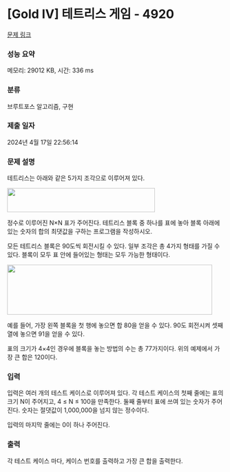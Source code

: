 # [Gold IV] 테트리스 게임 - 4920 

[문제 링크](https://www.acmicpc.net/problem/4920) 

### 성능 요약

메모리: 29012 KB, 시간: 336 ms

### 분류

브루트포스 알고리즘, 구현

### 제출 일자

2024년 4월 17일 22:56:14

### 문제 설명

<p>테트리스는 아래와 같은 5가지 조각으로 이루어져 있다.</p>

<p><img alt="" src="https://www.acmicpc.net/upload/images/tet.png" style="height:56px; width:343px"></p>

<p>정수로 이루어진 N×N 표가 주어진다. 테트리스 블록 중 하나를 표에 놓아 블록 아래에 있는 숫자의 합의 최댓값을 구하는 프로그램을 작성하시오.</p>

<p>모든 테트리스 블록은 90도씩 회전시킬 수 있다. 일부 조각은 총 4가지 형태를 가질 수 있다. 블록이 모두 표 안에 들어있는 형태는 모두 가능한 형태이다.</p>

<p><img alt="" src="https://www.acmicpc.net/upload/images/tet2(1).png" style="height:116px; width:476px"></p>

<p>예를 들어, 가장 왼쪽 블록을 첫 행에 놓으면 합 80을 얻을 수 있다. 90도 회전시켜 셋째 열에 놓으면 91을 얻을 수 있다.</p>

<p>표의 크기가 4×4인 경우에 블록을 놓는 방법의 수는 총 77가지이다. 위의 예제에서 가장 큰 합은 120이다.</p>

### 입력 

 <p>입력은 여러 개의 테스트 케이스로 이루어져 있다. 각 테스트 케이스의 첫째 줄에는 표의 크기 N이 주어지고, 4 ≤ N ≤ 100을 만족한다. 둘째 줄부터 표에 쓰여 있는 숫자가 주어진다. 숫자는 절댓값이 1,000,000을 넘지 않는 정수이다.</p>

<p>입력의 마지막 줄에는 0이 하나 주어진다.</p>

### 출력 

 <p>각 테스트 케이스 마다, 케이스 번호를 출력하고 가장 큰 합을 출력한다.</p>


